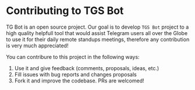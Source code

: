# Contributing to TGS Bot

TG Bot is an open source project. Our goal is to develop `TGS Bot` project to a high quality helpfull tool that would assist Telegram users all over the Globe to use it for their daily remote standups meetings, therefore any contribution is very much appreciated!

You can contribure to this project in the following ways: 

1. Use it and give feedback (comments, proposals, ideas, etc.)
2. Fill issues with bug reports and changes proposals
3. Fork it and improve the codebase. PRs are welcomed! 

